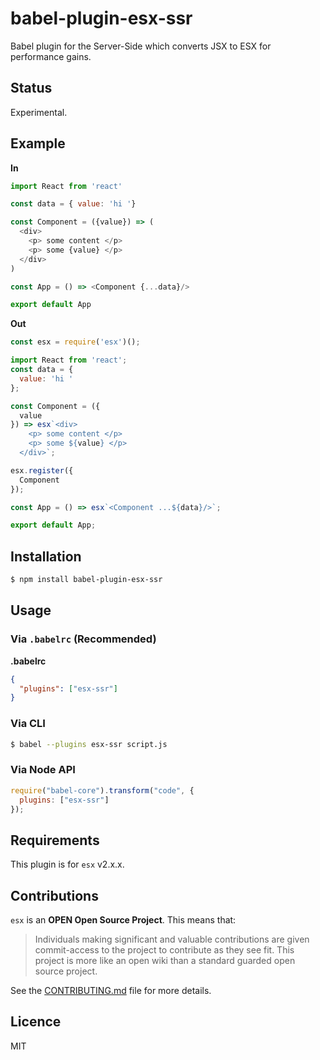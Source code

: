 # babel-plugin-esx-ssr

Babel plugin for the Server-Side which converts JSX to ESX
for performance gains. 

## Status

Experimental.

## Example

**In**

```js
import React from 'react'

const data = { value: 'hi '}

const Component = ({value}) => (
  <div>
    <p> some content </p>
    <p> some {value} </p>
  </div>
)

const App = () => <Component {...data}/>

export default App
```

**Out**

```js
const esx = require('esx')();

import React from 'react';
const data = {
  value: 'hi '
};

const Component = ({
  value
}) => esx`<div>
    <p> some content </p>
    <p> some ${value} </p>
  </div>`;

esx.register({
  Component
});

const App = () => esx`<Component ...${data}/>`;

export default App;


```

## Installation

```sh
$ npm install babel-plugin-esx-ssr
```

## Usage

### Via `.babelrc` (Recommended)

**.babelrc**

```json
{
  "plugins": ["esx-ssr"]
}
```

### Via CLI

```sh
$ babel --plugins esx-ssr script.js
```

### Via Node API

```javascript
require("babel-core").transform("code", {
  plugins: ["esx-ssr"]
});
```

## Requirements

This plugin is for `esx` v2.x.x.

## Contributions

`esx` is an **OPEN Open Source Project**. This means that:

> Individuals making significant and valuable contributions are given commit-access to the project to contribute as they see fit. This project is more like an open wiki than a standard guarded open source project.

See the [CONTRIBUTING.md](https://github.com/esxjs/esx/blob/master/CONTRIBUTING.md) file for more details.



## Licence

MIT

